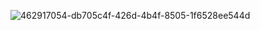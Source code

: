 ![462917054-db705c4f-426d-4b4f-8505-1f6528ee544d](https://github.com/user-attachments/assets/feb132e3-6b53-49f0-9e6e-c3a65b8817f6)
